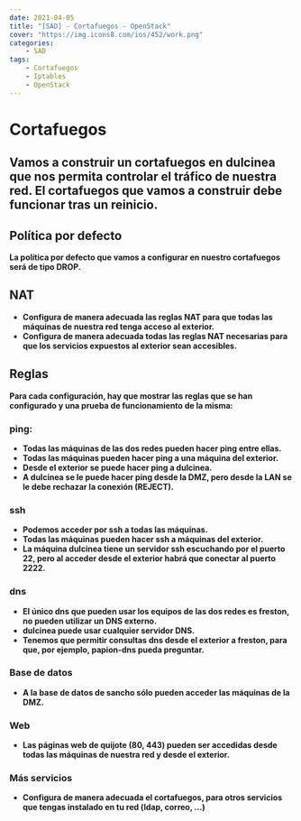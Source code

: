 ```yaml
---
date: 2021-04-05
title: "[SAD] - Cortafuegos - OpenStack"
cover: "https://img.icons8.com/ios/452/work.png"
categories: 
    - SAD
tags:
    - Cortafuegos
    - Iptables
    - OpenStack
---
```


# Cortafuegos

## Vamos a construir un cortafuegos en dulcinea que nos permita controlar el tráfico de nuestra red. El cortafuegos que vamos a construir debe funcionar tras un reinicio.

## Política por defecto

**La política por defecto que vamos a configurar en nuestro cortafuegos será de tipo DROP.**

## NAT

* **Configura de manera adecuada las reglas NAT para que todas las máquinas de nuestra red tenga acceso al exterior.**
* **Configura de manera adecuada todas las reglas NAT necesarias para que los servicios expuestos al exterior sean accesibles.**


## Reglas

**Para cada configuración, hay que mostrar las reglas que se han configurado y una prueba de funcionamiento de la misma:**

### ping:

* **Todas las máquinas de las dos redes pueden hacer ping entre ellas.**
* **Todas las máquinas pueden hacer ping a una máquina del exterior.**
* **Desde el exterior se puede hacer ping a dulcinea.**
* **A dulcinea se le puede hacer ping desde la DMZ, pero desde la LAN se le debe rechazar la conexión (REJECT).**


### ssh

* **Podemos acceder por ssh a todas las máquinas.**
* **Todas las máquinas pueden hacer ssh a máquinas del exterior.**
* **La máquina dulcinea tiene un servidor ssh escuchando por el puerto 22, pero al acceder desde el exterior habrá que conectar al puerto 2222.**


### dns

* **El único dns que pueden usar los equipos de las dos redes es freston, no pueden utilizar un DNS externo.**
* **dulcinea puede usar cualquier servidor DNS.**
* **Tenemos que permitir consultas dns desde el exterior a freston, para que, por ejemplo, papion-dns pueda preguntar.**


### Base de datos

* **A la base de datos de sancho sólo pueden acceder las máquinas de la DMZ.**


### Web

* **Las páginas web de quijote (80, 443) pueden ser accedidas desde todas las máquinas de nuestra red y desde el exterior.**


### Más servicios

* **Configura de manera adecuada el cortafuegos, para otros servicios que tengas instalado en tu red (ldap, correo, ...)**
